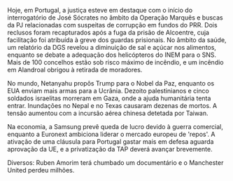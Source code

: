 Hoje, em Portugal, a justiça esteve em destaque com o início do interrogatório de José Sócrates no âmbito da Operação Marquês e buscas da PJ relacionadas com suspeitas de corrupção em fundos do PRR. Dois reclusos foram recapturados após a fuga da prisão de Alcoentre, cuja facilitação foi atribuída à greve dos guardas prisionais. No âmbito da saúde, um relatório da DGS revelou a diminuição de sal e açúcar nos alimentos, enquanto se debate a adequação dos helicópteros do INEM para o SNS. Mais de 100 concelhos estão sob risco máximo de incêndio, e um incêndio em Alandroal obrigou à retirada de moradores.

No mundo, Netanyahu propôs Trump para o Nobel da Paz, enquanto os EUA enviam mais armas para a Ucrânia. Dezoito palestinianos e cinco soldados israelitas morreram em Gaza, onde a ajuda humanitária tenta entrar. Inundações no Nepal e no Texas causaram dezenas de mortos. A tensão aumentou com a incursão aérea chinesa detetada por Taiwan.

Na economia, a Samsung prevê queda de lucro devido à guerra comercial, enquanto a Euronext ambiciona liderar o mercado europeu de 'repos'. A ativação de uma cláusula para Portugal gastar mais em defesa aguarda aprovação da UE, e a privatização da TAP deverá avançar brevemente.

Diversos: Ruben Amorim terá chumbado um documentário e o Manchester United perdeu milhões.